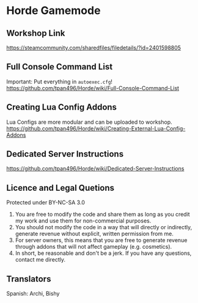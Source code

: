 # Horde Gamemode
## Workshop Link
https://steamcommunity.com/sharedfiles/filedetails/?id=2401598805
## Full Console Command List
Important: Put everything in `autoexec.cfg`!<br/>
https://github.com/tpan496/Horde/wiki/Full-Console-Command-List

## Creating Lua Config Addons
Lua Configs are more modular and can be uploaded to workshop.<br/>
https://github.com/tpan496/Horde/wiki/Creating-External-Lua-Config-Addons

## Dedicated Server Instructions
https://github.com/tpan496/Horde/wiki/Dedicated-Server-Instructions

## Licence and Legal Quetions
Protected under BY-NC-SA 3.0
1. You are free to modify the code and share them as long as you credit my work and use them for non-commercial purposes.
2. You should not modify the code in a way that will directly or indirectly, generate revenue without explicit, written permission from me.
3. For server owners, this means that you are free to generate revenue through addons that will not affect gameplay (e.g. cosmetics).
4. In short, be reasonable and don't be a jerk. If you have any questions, contact me directly.

## Translators
Spanish: Archi, Bishy
